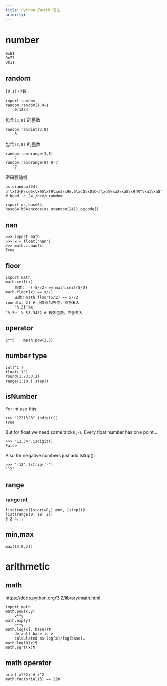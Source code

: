 ```yaml
---
title: Python 的math 语法
priority:
---
```

# number

    0x61
    0o77
    0b11

## random
`[0,1)` 小数

	import random
	random.random() 0~1
		0.1234

包含`[3,8]` 的整数

	random.randint(3,8)
        8

包含`[3,8)` 的整数

	random.randrange(3,8)
		7
	random.randrange(8) 0-7
		7

密码强随机

	os.urandom(24)
	b'\xfd{H\xe5<\x95\xf9\xe3\x96.5\xd1\x01O<!\xd5\xa2\xa0\x9fR"\xa1\xa8'
    # head -c 24 /dev/urandom

    import os,base64
    base64.b64encode(os.urandom(24)).decode()

## nan
    >>> import math
    >>> x = float('nan')
    >>> math.isnan(x)
    True
## floor

    import math
    math.ceil(x)
        负数： -(-5//2) == math.ceil(5/2)
    math.floor(x) == x//1
        正数：math.floor(5/2) == 5//2	
    round(x, 2) # 小数点后两位, 四舍五入
		'%.2f'%x
	'%.3e' % 53.3432 # 有效位数，四舍五入

## operator

    2**5	math.pow(2,5)

## number type

	int('1')
	float('1')
	round(1.7333,2)
	range(1,10 [,step])

## isNumber
For int use this:

	>>> "1221323".isdigit()
	True

But for float we need some tricks ;-). Every float number has one point...

	>>> "12.34".isdigit()
	False

Also for negative numbers just add lstrip():

	>>> '-12'.lstrip('-')
	'12'

## range

### range int

	list(range([start=0,] end, [step]))
    list(range(0, 19, 2))
    0 2 4...

## min,max

    max([3,9,2])

# arithmetic

## math
https://docs.python.org/3.2/library/math.html

    import math
    math.pow(x,y)
        x**y
    math.exp(y)
        e**y
    math.log(x[, base])¶
        default base is e
        calculated as log(x)/log(base).
    math.log10(x)¶
    math.sqrt(x)¶

## math operator

	print x**2; # x^2
    math.factorial(5) == 120

